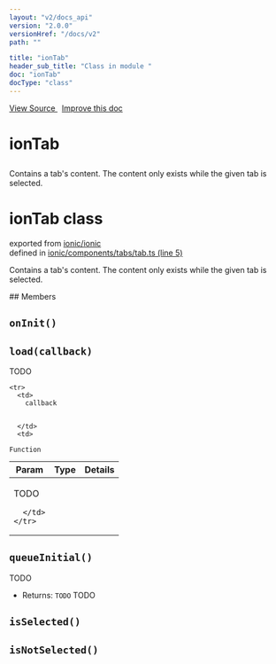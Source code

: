 ```yaml
---
layout: "v2/docs_api"
version: "2.0.0"
versionHref: "/docs/v2"
path: ""

title: "ionTab"
header_sub_title: "Class in module "
doc: "ionTab"
docType: "class"
---
```



<div class="improve-docs">
  <a href='http://github.com/driftyco/ionic/tree/master/#L'>
    View Source
  </a>
  &nbsp;
  <a href='http://github.com/driftyco/ionic/edit/master/#L'>
    Improve this doc
  </a>
</div>




<h1 class="api-title">

  ionTab



</h1>





Contains a tab's content. The content only exists while the given tab is selected.

<h1 class="class export">ionTab <span class="type">class</span></h1>
<p class="module">exported from <a href='undefined'>ionic/ionic</a><br/>
defined in <a href="https://github.com/driftyco/ionic2/tree/master/ionic/components/tabs/tab.ts#L5-L128">ionic/components/tabs/tab.ts (line 5)</a>
</p>
<p><p>Contains a tab&#39;s content. The content only exists while the given tab is selected.</p>
</p>
## Members

<div id="onInit"></div>
<h2>
  <code>onInit()</code>

</h2>












<div id="load"></div>
<h2>
  <code>load(callback)</code>

</h2>

TODO



<table class="table" style="margin:0;">
  <thead>
    <tr>
      <th>Param</th>
      <th>Type</th>
      <th>Details</th>
    </tr>
  </thead>
  <tbody>
    
    <tr>
      <td>
        callback
        
        
      </td>
      <td>
        
  <code>Function</code>
      </td>
      <td>
        <p>TODO</p>

        
      </td>
    </tr>
    
  </tbody>
</table>









<div id="queueInitial"></div>
<h2>
  <code>queueInitial()</code>

</h2>

TODO






* Returns: 
  <code>TODO</code> TODO




<div id="isSelected"></div>
<h2>
  <code>isSelected()</code>

</h2>












<div id="isNotSelected"></div>
<h2>
  <code>isNotSelected()</code>

</h2>













